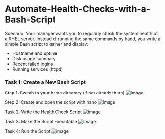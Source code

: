 # Automate-Health-Checks-with-a-Bash-Script

Scenario:
Your manager wants you to regularly check the system health of a RHEL server. Instead of running the same commands by hand, you write a simple Bash script to gather and display:

- Hostname and uptime
- Disk usage summary
- Recent failed logins
- Running services (httpd)

### Task 1: Create a New Bash Script
Step 1: Switch to your home directory (if not already there)
![image](https://github.com/user-attachments/assets/3e3ee8e5-5f31-4cb5-a992-5e00be65ea80)

Step 2: Create and open the script with nano
![image](https://github.com/user-attachments/assets/de7fb6f2-46ab-4637-810f-e666e78dcf24)

Task 2: Write the Health Check Script
![image](https://github.com/user-attachments/assets/a67d2be4-d772-4425-a13f-996df24a6354)

Task 3: Make the Script Executable
![image](https://github.com/user-attachments/assets/7db68b8b-1b49-468b-8628-386e2abc6ce7)

Task 4: Run the Script
![image](https://github.com/user-attachments/assets/5c8b7927-24bd-4582-af05-e4f5970f3abc)


